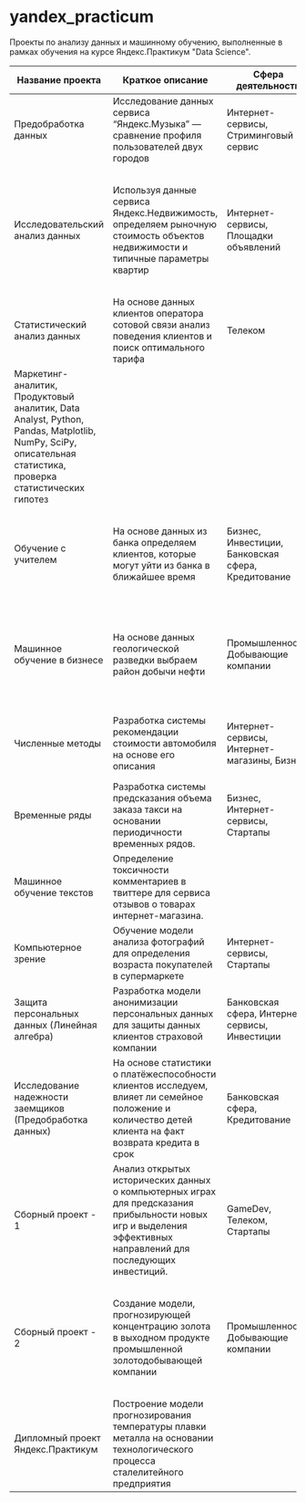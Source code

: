 # yandex_practicum
Проекты по анализу данных и машинному обучению, выполненные в рамках обучения на курсе Яндекс.Практикум "Data Science".

|Название проекта | Краткое описание | Сфера деятельности |Ключевые слова|
|---|---|---|---|
|Предобработка данных |Исследование данных сервиса “Яндекс.Музыка” — сравнение профиля пользователей двух городов|Интернет-сервисы, Стриминговый сервис|Python, Pandas, Аналитика, предобработка данных|
|Исследовательский анализ данных|Используя данные сервиса Яндекс.Недвижимость, определяем рыночную стоимость объектов недвижимости и типичные параметры квартир|Интернет-сервисы, Площадки объявлений|Маркетинг-аналитик, Fraud-аналитик, Data Analyst, Python, Pandas, Matplotlib, исследовательский анализ данных, визуализация данных, предобработка данных|
|Статистический анализ данных|На основе данных клиентов оператора сотовой связи анализ поведения клиентов и поиск оптимального тарифа|Телеком|
Маркетинг-аналитик, Продуктовый аналитик, Data Analyst, Python, Pandas, Matplotlib, NumPy, SciPy, описательная статистика, проверка статистических гипотез|
|Обучение с учителем|На основе данных из банка определяем клиентов, которые могут уйти из банка в ближайшее время|Бизнес, Инвестиции, Банковская сфера, Кредитование|Машинное обучение, Классификация, подбор гиперпараметров, выбор модели МО, Python, Pandas, Sklearn|
|Машинное обучение в бизнесе|На основе данных геологической разведки выбраем район добычи нефти|Промышленность, Добывающие компании|Машинное обучение, Регрессия, Разработка бизнес-модели, Финансовый аналитик, Pandas, Scikit-learn, бутстреп|
|Численные методы|Разработка системы рекомендации стоимости автомобиля на основе его описания|Интернет-сервисы, Интернет-магазины, Бизнес|Машинное обучение, Регрессия, Градиентный бустинг, Pandas, Scikit-learn, Python|
|Временные ряды|Разработка системы предсказания объема заказа такси на основании периодичности временных рядов.|Бизнес, Интернет-сервисы, Стартапы|Машинное обучение, Временные ряды, Python, Pandas, Scikit-learn, statsmodels|
|Машинное обучение текстов|Определение токсичности комментариев в твиттере для сервиса отзывов о товарах интернет-магазина.|||
|Компьютерное зрение|Обучение модели анализа фотографий для определения возраста покупателей в супермаркете|Интернет-сервисы, Стартапы|обработка естественного языка, NLP, Python, Pandas, BERT, nltk, tf-idf|
|Защита персональных данных (Линейная алгебра)|Разработка модели анонимизации персональных данных для защиты данных клиентов страховой компании|Банковская сфера, Интернет-сервисы, Инвестиции|Машинное обучение, Регрессия, Python, NumPy, Scikit-learn|
|Исследование надежности заемщиков (Предобработка данных)|На основе статистики о платёжеспособности клиентов исследуем, влияет ли семейное положение и количество детей клиента на факт возврата кредита в срок|Банковская сфера, Кредитование|Data Analyst, Финансовый аналитик, предобработка данных, Python, Pandas|
|Сборный проект - 1|Анализ открытых исторических данных о компьютерных играх для предсказания прибыльности новых игр и выделения эффективных направлений для последующих инвестиций.|GameDev, Телеком, Стартапы|Data Analyst, Python, Pandas, Matplotlib, бизнес-аналитика, инвестиции|
|Сборный проект - 2|Создание модели, прогнозирующей концентрацию золота в выходном продукте промышленной золотодобывающей компании|Промышленность, Добывающие компании|Машинное обучение, Аналитика, анализ данных, регрессия, кастомные метрики, Python, Pandas, Scikit-learn, исследовательский анализ данных|
|Дипломный проект Яндекс.Практикум|Построение модели прогнозирования температуры плавки металла на основании технологического процесса сталелитейного предприятия|||

